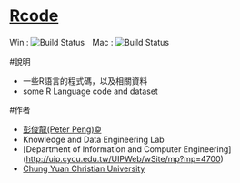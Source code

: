 # [Rcode](https://github.com/gn01830657/Rcode)

Win : ![Build Status](https://travis-ci.org/qinwf/jiebaR.svg?branch=master)　Mac : ![Build Status](https://travis-ci.org/qinwf/jiebaR.svg?branch=osx)

#說明
- 一些R語言的程式碼，以及相關資料
- some  R Language code and dataset

#作者
- [彭俊龍(Peter Peng)&copy;](https://www.facebook.com/gn01830657)
- Knowledge and Data Engineering Lab 
- [Department of Information and Computer Engineering] (http://uip.cycu.edu.tw/UIPWeb/wSite/mp?mp=4700)
- [Chung Yuan Christian University](https://www.cycu.edu.tw/)
